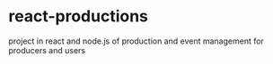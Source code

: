 # react-productions
project in react and node.js of production and event management for producers and users
